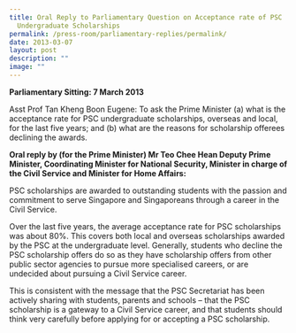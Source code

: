 ```yaml
---
title: Oral Reply to Parliamentary Question on Acceptance rate of PSC
  Undergraduate Scholarships
permalink: /press-room/parliamentary-replies/permalink/
date: 2013-03-07
layout: post
description: ""
image: ""
---
```

**Parliamentary Sitting: 7 March 2013**

Asst Prof Tan Kheng Boon Eugene: To ask the Prime Minister (a) what is the acceptance rate for PSC undergraduate scholarships, overseas and local, for the last five years; and (b) what are the reasons for scholarship offerees declining the awards.

**Oral reply by (for the Prime Minister) Mr Teo Chee Hean Deputy Prime Minister, Coordinating Minister for National Security, Minister in charge of the Civil Service and Minister for Home Affairs:**

PSC scholarships are awarded to outstanding students with the passion and commitment to serve Singapore and Singaporeans through a career in the Civil Service.

Over the last five years, the average acceptance rate for PSC scholarships was about 80%. This covers both local and overseas scholarships awarded by the PSC at the undergraduate level. Generally, students who decline the PSC scholarship offers do so as they have scholarship offers from other public sector agencies to pursue more specialised careers, or are undecided about pursuing a Civil Service career.

This is consistent with the message that the PSC Secretariat has been actively sharing with students, parents and schools – that the PSC scholarship is a gateway to a Civil Service career, and that students should think very carefully before applying for or accepting a PSC scholarship.